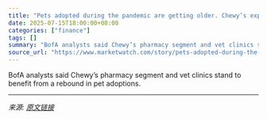 ```yaml
---
title: "Pets adopted during the pandemic are getting older. Chewy’s expansion into this business stands to benefit."
date: 2025-07-15T18:00:00+08:00
categories: ["finance"]
tags: []
summary: "BofA analysts said Chewy’s pharmacy segment and vet clinics stand to benefit from a rebound in pet adoptions."
source_url: "https://www.marketwatch.com/story/pets-adopted-during-the-pandemic-are-getting-older-chewys-expansion-into-this-business-stands-to-benefit-acd0f844?mod=mw_rss_topstories"
---
```


BofA analysts said Chewy’s pharmacy segment and vet clinics stand to benefit from a rebound in pet adoptions.

---

*来源: [原文链接](https://www.marketwatch.com/story/pets-adopted-during-the-pandemic-are-getting-older-chewys-expansion-into-this-business-stands-to-benefit-acd0f844?mod=mw_rss_topstories)*
